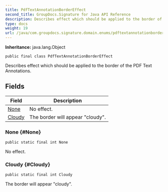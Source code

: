 ```yaml
---
title: PdfTextAnnotationBorderEffect
second_title: GroupDocs.Signature for Java API Reference
description: Describes effect which should be applied to the border of the PDF Text Annotations.
type: docs
weight: 19
url: /java/com.groupdocs.signature.domain.enums/pdftextannotationbordereffect/
---
```

**Inheritance:**
java.lang.Object
```
public final class PdfTextAnnotationBorderEffect
```

Describes effect which should be applied to the border of the PDF Text Annotations.
## Fields

| Field | Description |
| --- | --- |
| [None](#None) | No effect. |
| [Cloudy](#Cloudy) | The border will appear "cloudy". |
### None {#None}
```
public static final int None
```


No effect.

### Cloudy {#Cloudy}
```
public static final int Cloudy
```


The border will appear "cloudy".

